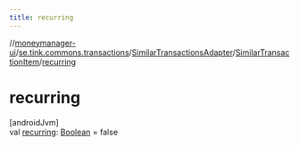 ```yaml
---
title: recurring
---
```

//[moneymanager-ui](../../../../index.html)/[se.tink.commons.transactions](../../index.html)/[SimilarTransactionsAdapter](../index.html)/[SimilarTransactionItem](index.html)/[recurring](recurring.html)



# recurring



[androidJvm]\
val [recurring](recurring.html): [Boolean](https://kotlinlang.org/api/latest/jvm/stdlib/kotlin/-boolean/index.html) = false




